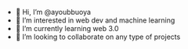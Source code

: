 - 👋 Hi, I’m @ayoubbuoya
- 👀 I’m interested in web dev and machine learning
- 🌱 I’m currently learning web 3.0
- 💞️ I’m looking to collaborate on any type of projects

<!---
ayoubbuoya/ayoubbuoya is a ✨ special ✨ repository because its `README.md` (this file) appears on your GitHub profile.
You can click the Preview link to take a look at your changes.
--->
